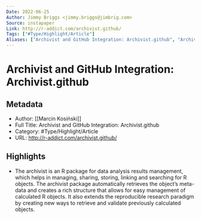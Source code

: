 ```yaml
---
Date: 2022-06-25
Author: Jimmy Briggs <jimmy.briggs@jimbrig.com>
Source: instapaper
Link: http://r-addict.com/archivist.github/
Tags: ["#Type/Highlight/Article"]
Aliases: ["Archivist and GitHub Integration: Archivist.github", "Archivist and GitHub Integration: Archivist.github"]
---
```

# Archivist and GitHub Integration: Archivist.github

## Metadata
- Author: [[Marcin Kosiński]]
- Full Title: Archivist and GitHub Integration: Archivist.github
- Category: #Type/Highlight/Article
- URL: http://r-addict.com/archivist.github/

## Highlights
- The archivist is an R package for data analysis results management, which helps in managing, sharing, storing, linking and searching for R objects. The archivist package automatically retrieves the object’s meta-data and creates a rich structure that allows for easy management of calculated R objects. It also extends the reproducible research paradigm by creating new ways to retrieve and validate previously calculated objects.
